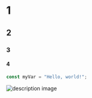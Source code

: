 # 1 
## 2
### 3
#### 4

``` javascript
const myVar = "Hello, world!";
```

![description image](https://octodex.github.com/images/yaktocat.png)
